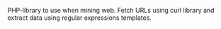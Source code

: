 PHP-library to use when mining web. Fetch URLs using curl library and extract data using regular expressions templates.
